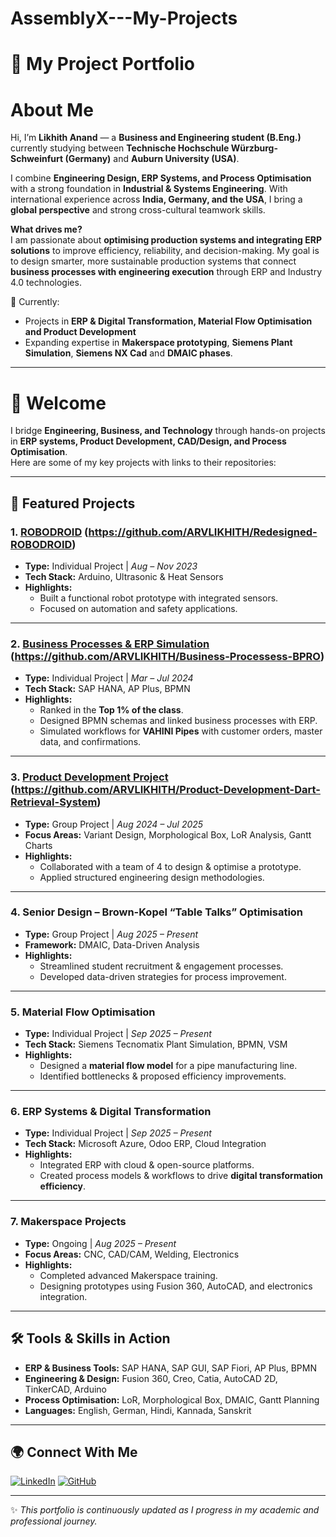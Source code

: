 # AssemblyX---My-Projects

# 🚀 My Project Portfolio

# About Me

Hi, I’m **Likhith Anand** — a **Business and Engineering student (B.Eng.)** currently studying between **Technische Hochschule Würzburg-Schweinfurt (Germany)** and **Auburn University (USA)**.  

I combine **Engineering Design, ERP Systems, and Process Optimisation** with a strong foundation in **Industrial & Systems Engineering**. With international experience across **India, Germany, and the USA**, I bring a **global perspective** and strong cross-cultural teamwork skills.  

**What drives me?**  
I am passionate about **optimising production systems and integrating ERP solutions** to improve efficiency, reliability, and decision-making. My goal is to design smarter, more sustainable production systems that connect **business processes with engineering execution** through ERP and Industry 4.0 technologies.  

📌 Currently:  
- Projects in **ERP & Digital Transformation, Material Flow Optimisation and Product Development**  
- Expanding expertise in **Makerspace prototyping**, **Siemens Plant Simulation**, **Siemens NX Cad** and **DMAIC phases**.
-------------------------------------

# 🚀 Welcome  

I bridge **Engineering, Business, and Technology** through hands-on projects in **ERP systems, Product Development, CAD/Design, and Process Optimisation**.  
Here are some of my key projects with links to their repositories:  

---

## 📌 Featured Projects

### 1. [ROBODROID](https://github.com/ARVLIKHITH/Redesigned-ROBODROID)  (https://github.com/ARVLIKHITH/Redesigned-ROBODROID) 
- **Type:** Individual Project | *Aug – Nov 2023*  
- **Tech Stack:** Arduino, Ultrasonic & Heat Sensors  
- **Highlights:**  
  - Built a functional robot prototype with integrated sensors.  
  - Focused on automation and safety applications.  

---

### 2. [Business Processes & ERP Simulation](https://github.com/ARVLIKHITH/Business-Processess-BPRO) (https://github.com/ARVLIKHITH/Business-Processess-BPRO)
- **Type:** Individual Project | *Mar – Jul 2024*  
- **Tech Stack:** SAP HANA, AP Plus, BPMN  
- **Highlights:**  
  - Ranked in the **Top 1% of the class**.  
  - Designed BPMN schemas and linked business processes with ERP.  
  - Simulated workflows for **VAHINI Pipes** with customer orders, master data, and confirmations.  

---

### 3. [Product Development Project](https://github.com/ARVLIKHITH/Product-Development-Dart-Retrieval-System) (https://github.com/ARVLIKHITH/Product-Development-Dart-Retrieval-System)
- **Type:** Group Project | *Aug 2024 – Jul 2025*  
- **Focus Areas:** Variant Design, Morphological Box, LoR Analysis, Gantt Charts  
- **Highlights:**  
  - Collaborated with a team of 4 to design & optimise a prototype.  
  - Applied structured engineering design methodologies.  

---

### 4. Senior Design – Brown-Kopel “Table Talks” Optimisation
- **Type:** Group Project | *Aug 2025 – Present*  
- **Framework:** DMAIC, Data-Driven Analysis  
- **Highlights:**  
  - Streamlined student recruitment & engagement processes.  
  - Developed data-driven strategies for process improvement.  

---

### 5. Material Flow Optimisation
- **Type:** Individual Project | *Sep 2025 – Present*  
- **Tech Stack:** Siemens Tecnomatix Plant Simulation, BPMN, VSM  
- **Highlights:**  
  - Designed a **material flow model** for a pipe manufacturing line.  
  - Identified bottlenecks & proposed efficiency improvements.  

---

### 6. ERP Systems & Digital Transformation
- **Type:** Individual Project | *Sep 2025 – Present*  
- **Tech Stack:** Microsoft Azure, Odoo ERP, Cloud Integration  
- **Highlights:**  
  - Integrated ERP with cloud & open-source platforms.  
  - Created process models & workflows to drive **digital transformation efficiency**.  

---

### 7. Makerspace Projects
- **Type:** Ongoing | *Aug 2025 – Present*  
- **Focus Areas:** CNC, CAD/CAM, Welding, Electronics  
- **Highlights:**  
  - Completed advanced Makerspace training.  
  - Designing prototypes using Fusion 360, AutoCAD, and electronics integration.  

---

## 🛠️ Tools & Skills in Action
- **ERP & Business Tools:** SAP HANA, SAP GUI, SAP Fiori, AP Plus, BPMN  
- **Engineering & Design:** Fusion 360, Creo, Catia, AutoCAD 2D, TinkerCAD, Arduino  
- **Process Optimisation:** LoR, Morphological Box, DMAIC, Gantt Planning  
- **Languages:** English, German, Hindi, Kannada, Sanskrit  

---

## 🌍 Connect With Me  

[![LinkedIn](https://img.shields.io/badge/LinkedIn-Likhith%20Anand-blue?logo=linkedin&logoColor=white)](https://www.linkedin.com/in/likhith-anand-ba8007253/) [![GitHub](https://img.shields.io/badge/GitHub-ARVLIKHITH-black?logo=github)](https://github.com/ARVLIKHITH)

---

✨ *This portfolio is continuously updated as I progress in my academic and professional journey.*  

